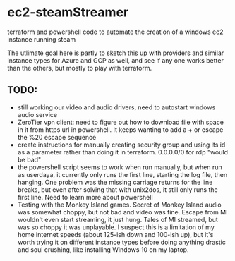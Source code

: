 # ec2-steamStreamer
terraform and powershell code to automate the creation of a windows ec2 instance running steam

The utlimate goal here is partly to sketch this up with providers and similar instance types for Azure and GCP as well, and see if any one works better than the others, but mostly to play with terraform.

## TODO:

- still working our video and audio drivers, need to autostart windows audio service
 - ZeroTier vpn client: need to figure out how to download file with space in it from https url in powershell.  It keeps wanting to add a + or escape the %20 escape sequence
- create instructions for manually creating security group and using its id as a parameter rather than doing it in terraform.  0.0.0.0/0 for rdp "would be bad"
- the powershell script seems to work when run manually, but when run as userdaya, it currently only runs the first line, starting the log file, then hanging. One problem was the missing carriage returns for the line breaks, but even after solving that with unix2dos, it still only runs the first line.  Need to learn more about powershell
- Testing with the Monkey Island games.  Secret of Monkey Island audio was somewhat choppy, but not bad and video was fine.  Escape from MI wouldn't even start streaming, it just hung.  Tales of MI streamed, but was so choppy it was unplayable.  I suspect this is a limitation of my home internet speeds (about 125-ish down and 100-ish up), but it's worth trying it on different instance types before doing anything drastic and soul crushing, like installing Windows 10 on my laptop.
